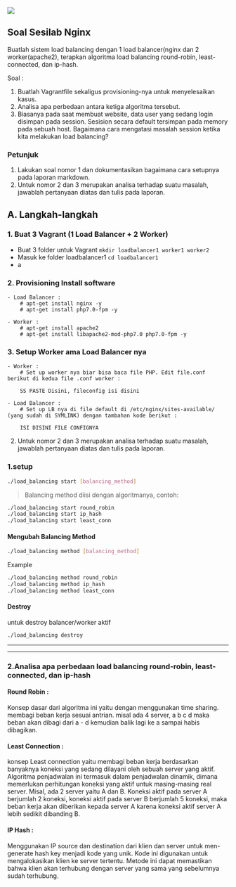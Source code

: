 ![](https://blog.theodo.fr/wp-content/uploads/2017/07/Vagrant.png)

## Soal Sesilab Nginx

Buatlah sistem load balancing dengan 1 load balancer(nginx dan 2 worker(apache2), terapkan algoritma load balancing round-robin, least-connected, dan ip-hash.

Soal :

1. Buatlah Vagrantfile sekaligus provisioning-nya untuk menyelesaikan kasus.
2. Analisa apa perbedaan antara ketiga algoritma tersebut.
3. Biasanya pada saat membuat website, data user yang sedang login disimpan pada session. Sesision secara default tersimpan pada memory pada sebuah host. Bagaimana cara mengatasi masalah session ketika kita melakukan load balancing?

### Petunjuk

1. Lakukan soal nomor 1 dan dokumentasikan bagaimana cara setupnya pada laporan markdown.
2. Untuk nomor 2 dan 3 merupakan analisa terhadap suatu masalah, jawablah pertanyaan diatas dan tulis pada laporan.


## A. Langkah-langkah
### 1. Buat 3 Vagrant (1 Load Balancer + 2 Worker)
- Buat 3 folder untuk Vagrant
`mkdir loadbalancer1 worker1 worker2`
- Masuk ke folder loadbalancer1
`cd loadbalancer1` 
- a
	

### 2. Provisioning Install software
	- Load Balancer : 
		# apt-get install nginx -y
		# apt-get install php7.0-fpm -y

	- Worker :
		# apt-get install apache2
		# apt-get install libapache2-mod-php7.0 php7.0-fpm -y


### 3. Setup Worker ama Load Balancer nya
	- Worker : 
		# Set up worker nya biar bisa baca file PHP. Edit file.conf berikut di kedua file .conf worker :

		SS PASTE Disini, fileconfig isi disini

	- Load Balancer :
		# Set up LB nya di file default di /etc/nginx/sites-available/ (yang sudah di SYMLINK) dengan tambahan kode berikut :

		ISI DISINI FILE CONFIGNYA
2. Untuk nomor 2 dan 3 merupakan analisa terhadap suatu masalah, jawablah pertanyaan diatas dan tulis pada laporan.


### 1.setup

```sh
./load_balancing start [balancing_method]
```	
> Balancing method diisi dengan algoritmanya, 
contoh:
```sh
./load_balancing start round_robin
./load_balancing start ip_hash
./load_balancing start least_conn
```

#### Mengubah Balancing Method

```sh
./load_balancing method [balancing_method]
```
Example
```sh
./load_balancing method round_robin
./load_balancing method ip_hash
./load_balancing method least_conn
```

#### Destroy
untuk destroy balancer/worker aktif

```sh
./load_balancing destroy
```

---
---

### 2.Analisa apa perbedaan load balancing round-robin, least-connected, dan ip-hash

#### Round Robin :
Konsep dasar dari algoritma ini yaitu dengan menggunakan time sharing. membagi beban kerja sesuai antrian.
misal ada 4 server, a b c d maka beban akan dibagi dari a - d kemudian balik lagi ke a sampai habis dibagikan.

#### Least Connection :
konsep Least connection yaitu membagi beban kerja berdasarkan banyaknya koneksi yang sedang dilayani oleh sebuah server yang aktif. Algoritma penjadwalan ini termasuk dalam penjadwalan dinamik, dimana memerlukan perhitungan koneksi yang aktif untuk masing-masing real server.
Misal, ada 2 server yaitu A dan B. Koneksi aktif pada server A berjumlah 2 koneksi,  koneksi aktif pada server B berjumlah 5 koneksi, maka beban kerja akan diberikan kepada server A karena koneksi aktif server A lebih sedikit dibanding B.

#### IP Hash :
Menggunakan IP source dan destination dari klien dan server untuk men-generate hash key menjadi kode yang unik. Kode ini digunakan untuk mengalokasikan klien ke server tertentu. Metode ini dapat memastikan bahwa klien akan terhubung dengan server yang sama yang sebelumnya sudah terhubung.
